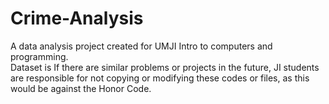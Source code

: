 # Crime-Analysis
A data analysis project created for UMJI Intro to computers and programming.  
Dataset is
If there are similar problems or projects in the future, JI students are responsible for not copying or modifying these codes or files, as this would be against the Honor Code.
